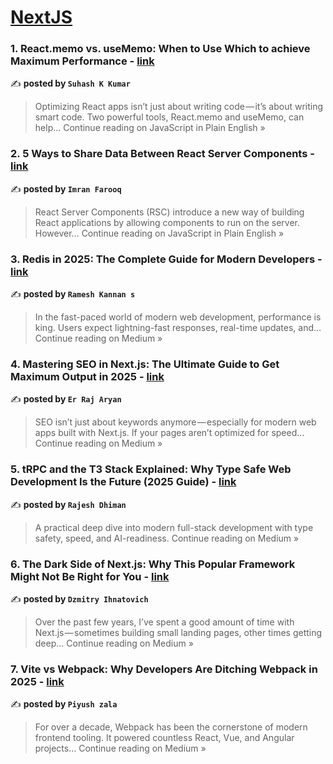 
<h1><a href=https://medium.com/tag/nextjs/recommended target="_blank" rel="noopener noreferrer">NextJS</a></h1>
<h3>1. React.memo vs. useMemo: When to Use Which to achieve Maximum Performance - <a href="https://javascript.plainenglish.io/react-memo-vs-usememo-when-to-use-which-to-achieve-maximum-performance-bbcaf0609684?source=rss------nextjs-5" target="_blank" rel="noopener noreferrer">link</a></h3>

✍️ **posted by `Suhash K Kumar`**

<blockquote>Optimizing React apps isn’t just about writing code — it’s about writing smart code. Two powerful tools, React.memo and useMemo, can help…
Continue reading on JavaScript in Plain English »</blockquote>

<h3>2. 5 Ways to Share Data Between React Server Components - <a href="https://javascript.plainenglish.io/5-ways-to-share-data-between-react-server-components-e6c28cc47278?source=rss------nextjs-5" target="_blank" rel="noopener noreferrer">link</a></h3>

✍️ **posted by `Imran Farooq`**

<blockquote>React Server Components (RSC) introduce a new way of building React applications by allowing components to run on the server. However…
Continue reading on JavaScript in Plain English »</blockquote>

<h3>3.  Redis in 2025: The Complete Guide for Modern Developers - <a href="https://medium.com/@rameshkannanyt0078/redis-in-2025-the-complete-guide-for-modern-developers-7ef54ac8a739?source=rss------nextjs-5" target="_blank" rel="noopener noreferrer">link</a></h3>

✍️ **posted by `Ramesh Kannan s`**

<blockquote>In the fast-paced world of modern web development, performance is king. Users expect lightning-fast responses, real-time updates, and…
Continue reading on Medium »</blockquote>

<h3>4.  Mastering SEO in Next.js: The Ultimate Guide to Get Maximum Output in 2025 - <a href="https://er-raj-aryan.medium.com/mastering-seo-in-next-js-the-ultimate-guide-to-get-maximum-output-in-2025-2ea8410e12ea?source=rss------nextjs-5" target="_blank" rel="noopener noreferrer">link</a></h3>

✍️ **posted by `Er Raj Aryan`**

<blockquote>SEO isn’t just about keywords anymore — especially for modern web apps built with Next.js. If your pages aren’t optimized for speed…
Continue reading on Medium »</blockquote>

<h3>5. tRPC and the T3 Stack Explained: Why Type Safe Web Development Is the Future (2025 Guide) - <a href="https://rajeshdhiman.medium.com/trpc-and-the-t3-stack-explained-why-type-safe-web-development-is-the-future-2025-guide-2b49862768fa?source=rss------nextjs-5" target="_blank" rel="noopener noreferrer">link</a></h3>

✍️ **posted by `Rajesh Dhiman`**

<blockquote>A practical deep dive into modern full-stack development with type safety, speed, and AI-readiness.
Continue reading on Medium »</blockquote>

<h3>6. The Dark Side of Next.js: Why This Popular Framework Might Not Be Right for You - <a href="https://medium.com/@ignatovich.dm/the-dark-side-of-next-js-why-this-popular-framework-might-not-be-right-for-you-d121b59cd008?source=rss------nextjs-5" target="_blank" rel="noopener noreferrer">link</a></h3>

✍️ **posted by `Dzmitry Ihnatovich`**

<blockquote>Over the past few years, I’ve spent a good amount of time with Next.js — sometimes building small landing pages, other times getting deep…
Continue reading on Medium »</blockquote>

<h3>7. Vite vs Webpack: Why Developers Are Ditching Webpack in 2025 - <a href="https://medium.com/@dev.piyushzala/vite-vs-webpack-why-developers-are-ditching-webpack-in-2025-8c0c2a696f77?source=rss------nextjs-5" target="_blank" rel="noopener noreferrer">link</a></h3>

✍️ **posted by `Piyush zala`**

<blockquote>For over a decade, Webpack has been the cornerstone of modern frontend tooling. It powered countless React, Vue, and Angular projects…
Continue reading on Medium »</blockquote>

